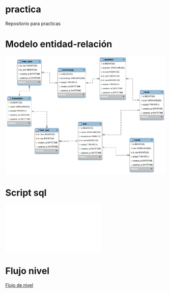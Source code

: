 # practica
Repositorio para practicas

# Modelo entidad-relación
![This is an image](./ER.png)

# Script sql
![This is an image](./dbpracticas.sql)

# Flujo nivel
[Flujo de nivel](./WF_practicas.pdf)